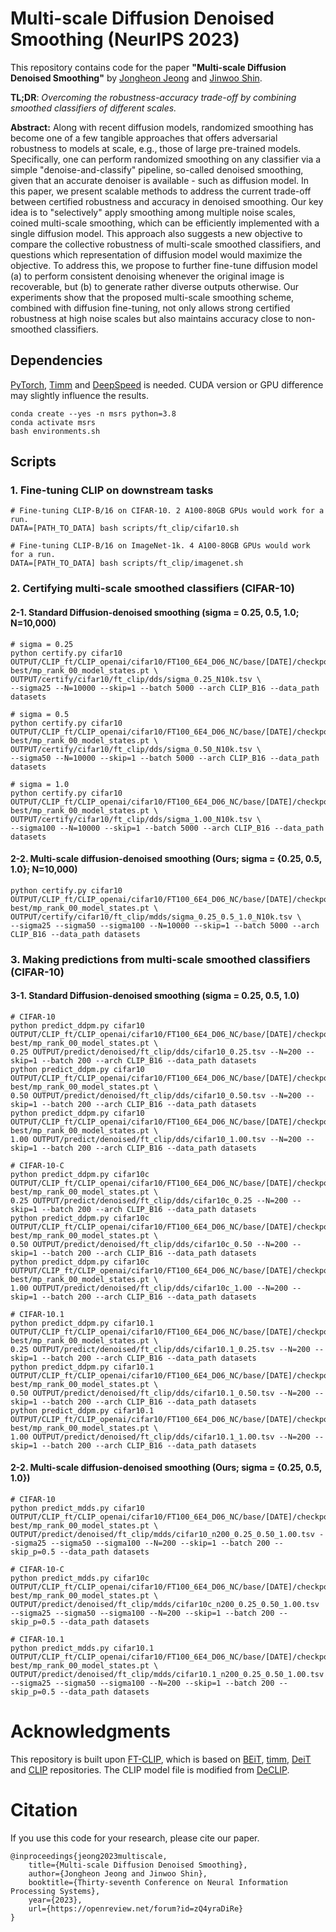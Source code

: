 # Multi-scale Diffusion Denoised Smoothing (NeurIPS 2023)

This repository contains code for the paper
**"Multi-scale Diffusion Denoised Smoothing"** 
by [Jongheon Jeong](https://sites.google.com/view/jongheonj) and [Jinwoo Shin](http://alinlab.kaist.ac.kr/shin.html). 

**TL;DR**: *Overcoming the robustness-accuracy trade-off by combining smoothed classifiers of different scales.* 

**Abstract:**
Along with recent diffusion models, randomized smoothing has become one of a few tangible approaches that offers 
adversarial robustness to models at scale, e.g., those of large pre-trained models. 
Specifically, one can perform randomized smoothing on any classifier via a simple "denoise-and-classify" pipeline, 
so-called denoised smoothing, given that an accurate denoiser is available - such as diffusion model. 
In this paper, we present scalable methods to address the current trade-off between certified robustness and accuracy in denoised smoothing. 
Our key idea is to "selectively" apply smoothing among multiple noise scales, coined multi-scale smoothing, 
which can be efficiently implemented with a single diffusion model. This approach also suggests a new objective to compare 
the collective robustness of multi-scale smoothed classifiers, and questions which representation of diffusion model would maximize the objective. 
To address this, we propose to further fine-tune diffusion model (a) to perform consistent denoising whenever the original image is recoverable, 
but (b) to generate rather diverse outputs otherwise. Our experiments show that the proposed multi-scale smoothing scheme, 
combined with diffusion fine-tuning, not only allows strong certified robustness at high noise scales but also maintains accuracy 
close to non-smoothed classifiers.

## Dependencies

[PyTorch](https://pytorch.org/), [Timm](https://github.com/rwightman/pytorch-image-models) and [DeepSpeed](https://github.com/microsoft/DeepSpeed) is needed. CUDA version or GPU difference may slightly influence the results.
```
conda create --yes -n msrs python=3.8
conda activate msrs
bash environments.sh
```

## Scripts

### 1. Fine-tuning CLIP on downstream tasks

```
# Fine-tuning CLIP-B/16 on CIFAR-10. 2 A100-80GB GPUs would work for a run.
DATA=[PATH_TO_DATA] bash scripts/ft_clip/cifar10.sh

# Fine-tuning CLIP-B/16 on ImageNet-1k. 4 A100-80GB GPUs would work for a run.
DATA=[PATH_TO_DATA] bash scripts/ft_clip/imagenet.sh 
```

### 2. Certifying multi-scale smoothed classifiers (CIFAR-10)

#### 2-1. Standard Diffusion-denoised smoothing (sigma = 0.25, 0.5, 1.0; N=10,000)

```
# sigma = 0.25
python certify.py cifar10 OUTPUT/CLIP_ft/CLIP_openai/cifar10/FT100_6E4_D06_NC/base/[DATE]/checkpoint-best/mp_rank_00_model_states.pt \
OUTPUT/certify/cifar10/ft_clip/dds/sigma_0.25_N10k.tsv \
--sigma25 --N=10000 --skip=1 --batch 5000 --arch CLIP_B16 --data_path datasets

# sigma = 0.5
python certify.py cifar10 OUTPUT/CLIP_ft/CLIP_openai/cifar10/FT100_6E4_D06_NC/base/[DATE]/checkpoint-best/mp_rank_00_model_states.pt \
OUTPUT/certify/cifar10/ft_clip/dds/sigma_0.50_N10k.tsv \
--sigma50 --N=10000 --skip=1 --batch 5000 --arch CLIP_B16 --data_path datasets

# sigma = 1.0
python certify.py cifar10 OUTPUT/CLIP_ft/CLIP_openai/cifar10/FT100_6E4_D06_NC/base/[DATE]/checkpoint-best/mp_rank_00_model_states.pt \
OUTPUT/certify/cifar10/ft_clip/dds/sigma_1.00_N10k.tsv \
--sigma100 --N=10000 --skip=1 --batch 5000 --arch CLIP_B16 --data_path datasets
```

#### 2-2. Multi-scale diffusion-denoised smoothing (Ours; sigma = {0.25, 0.5, 1.0}; N=10,000)

```
python certify.py cifar10 OUTPUT/CLIP_ft/CLIP_openai/cifar10/FT100_6E4_D06_NC/base/[DATE]/checkpoint-best/mp_rank_00_model_states.pt \
OUTPUT/certify/cifar10/ft_clip/mdds/sigma_0.25_0.5_1.0_N10k.tsv \
--sigma25 --sigma50 --sigma100 --N=10000 --skip=1 --batch 5000 --arch CLIP_B16 --data_path datasets
```

### 3. Making predictions from multi-scale smoothed classifiers (CIFAR-10)

#### 3-1. Standard Diffusion-denoised smoothing (sigma = 0.25, 0.5, 1.0)

```
# CIFAR-10 
python predict_ddpm.py cifar10 OUTPUT/CLIP_ft/CLIP_openai/cifar10/FT100_6E4_D06_NC/base/[DATE]/checkpoint-best/mp_rank_00_model_states.pt \
0.25 OUTPUT/predict/denoised/ft_clip/dds/cifar10_0.25.tsv --N=200 --skip=1 --batch 200 --arch CLIP_B16 --data_path datasets
python predict_ddpm.py cifar10 OUTPUT/CLIP_ft/CLIP_openai/cifar10/FT100_6E4_D06_NC/base/[DATE]/checkpoint-best/mp_rank_00_model_states.pt \
0.50 OUTPUT/predict/denoised/ft_clip/dds/cifar10_0.50.tsv --N=200 --skip=1 --batch 200 --arch CLIP_B16 --data_path datasets
python predict_ddpm.py cifar10 OUTPUT/CLIP_ft/CLIP_openai/cifar10/FT100_6E4_D06_NC/base/[DATE]/checkpoint-best/mp_rank_00_model_states.pt \
1.00 OUTPUT/predict/denoised/ft_clip/dds/cifar10_1.00.tsv --N=200 --skip=1 --batch 200 --arch CLIP_B16 --data_path datasets

# CIFAR-10-C
python predict_ddpm.py cifar10c OUTPUT/CLIP_ft/CLIP_openai/cifar10/FT100_6E4_D06_NC/base/[DATE]/checkpoint-best/mp_rank_00_model_states.pt \
0.25 OUTPUT/predict/denoised/ft_clip/dds/cifar10c_0.25 --N=200 --skip=1 --batch 200 --arch CLIP_B16 --data_path datasets
python predict_ddpm.py cifar10c OUTPUT/CLIP_ft/CLIP_openai/cifar10/FT100_6E4_D06_NC/base/[DATE]/checkpoint-best/mp_rank_00_model_states.pt \
0.50 OUTPUT/predict/denoised/ft_clip/dds/cifar10c_0.50 --N=200 --skip=1 --batch 200 --arch CLIP_B16 --data_path datasets
python predict_ddpm.py cifar10c OUTPUT/CLIP_ft/CLIP_openai/cifar10/FT100_6E4_D06_NC/base/[DATE]/checkpoint-best/mp_rank_00_model_states.pt \
1.00 OUTPUT/predict/denoised/ft_clip/dds/cifar10c_1.00 --N=200 --skip=1 --batch 200 --arch CLIP_B16 --data_path datasets

# CIFAR-10.1 
python predict_ddpm.py cifar10.1 OUTPUT/CLIP_ft/CLIP_openai/cifar10/FT100_6E4_D06_NC/base/[DATE]/checkpoint-best/mp_rank_00_model_states.pt \
0.25 OUTPUT/predict/denoised/ft_clip/dds/cifar10.1_0.25.tsv --N=200 --skip=1 --batch 200 --arch CLIP_B16 --data_path datasets
python predict_ddpm.py cifar10.1 OUTPUT/CLIP_ft/CLIP_openai/cifar10/FT100_6E4_D06_NC/base/[DATE]/checkpoint-best/mp_rank_00_model_states.pt \
0.50 OUTPUT/predict/denoised/ft_clip/dds/cifar10.1_0.50.tsv --N=200 --skip=1 --batch 200 --arch CLIP_B16 --data_path datasets
python predict_ddpm.py cifar10.1 OUTPUT/CLIP_ft/CLIP_openai/cifar10/FT100_6E4_D06_NC/base/[DATE]/checkpoint-best/mp_rank_00_model_states.pt \
1.00 OUTPUT/predict/denoised/ft_clip/dds/cifar10.1_1.00.tsv --N=200 --skip=1 --batch 200 --arch CLIP_B16 --data_path datasets
```

#### 2-2. Multi-scale diffusion-denoised smoothing (Ours; sigma = {0.25, 0.5, 1.0})

```
# CIFAR-10
python predict_mdds.py cifar10 OUTPUT/CLIP_ft/CLIP_openai/cifar10/FT100_6E4_D06_NC/base/[DATE]/checkpoint-best/mp_rank_00_model_states.pt \
OUTPUT/predict/denoised/ft_clip/mdds/cifar10_n200_0.25_0.50_1.00.tsv --sigma25 --sigma50 --sigma100 --N=200 --skip=1 --batch 200 --skip_p=0.5 --data_path datasets

# CIFAR-10-C
python predict_mdds.py cifar10c OUTPUT/CLIP_ft/CLIP_openai/cifar10/FT100_6E4_D06_NC/base/[DATE]/checkpoint-best/mp_rank_00_model_states.pt \
OUTPUT/predict/denoised/ft_clip/mdds/cifar10c_n200_0.25_0.50_1.00.tsv --sigma25 --sigma50 --sigma100 --N=200 --skip=1 --batch 200 --skip_p=0.5 --data_path datasets

# CIFAR-10.1
python predict_mdds.py cifar10.1 OUTPUT/CLIP_ft/CLIP_openai/cifar10/FT100_6E4_D06_NC/base/[DATE]/checkpoint-best/mp_rank_00_model_states.pt \
OUTPUT/predict/denoised/ft_clip/mdds/cifar10.1_n200_0.25_0.50_1.00.tsv --sigma25 --sigma50 --sigma100 --N=200 --skip=1 --batch 200 --skip_p=0.5 --data_path datasets
```


# Acknowledgments

This repository is built upon [FT-CLIP](https://github.com/LightDXY/FT-CLIP), which is based on [BEiT](https://github.com/microsoft/unilm/tree/master/beit), [timm](https://github.com/rwightman/pytorch-image-models), [DeiT](https://github.com/facebookresearch/deit) and [CLIP](https://github.com/openai/CLIP) repositories. The CLIP model file is modified from [DeCLIP](https://github.com/Sense-GVT/DeCLIP).


# Citation
If you use this code for your research, please cite our paper.
```
@inproceedings{jeong2023multiscale,
    title={Multi-scale Diffusion Denoised Smoothing},
    author={Jongheon Jeong and Jinwoo Shin},
    booktitle={Thirty-seventh Conference on Neural Information Processing Systems},
    year={2023},
    url={https://openreview.net/forum?id=zQ4yraDiRe}
}
```


